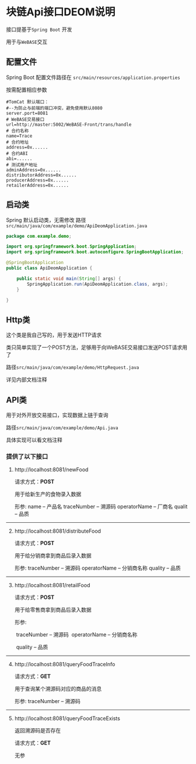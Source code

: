 # 块链Api接口DEOM说明

接口提基于`Spring Boot` 开发

用于与`WeBASE`交互

## 配置文件

Spring Boot 配置文件路径在 `src/main/resources/application.properties`

按需配置相应参数

```properties
#TomCat 默认端口：
#--为防止与前端的端口冲突，避免使用默认8080
server.port=8081
# WeBASE交易接口
url=http://master:5002/WeBASE-Front/trans/handle
# 合约名称
name=Trace
# 合约地址
address=0x......
# 合约ABI
abi=......
# 测试用户地址
adminAddress=0x......
distributorAddress=0x......
producerAddress=0x......
retailerAddress=0x......
```

## 启动类

Spring 默认启动类，无需修改 路径`src/main/java/com/example/demo/ApiDeomApplication.java`

```java
package com.example.demo;

import org.springframework.boot.SpringApplication;
import org.springframework.boot.autoconfigure.SpringBootApplication;

@SpringBootApplication
public class ApiDeomApplication {

	public static void main(String[] args) {
		SpringApplication.run(ApiDeomApplication.class, args);
	}

}
```

## Http类

这个类是我自己写的，用于发送HTTP请求

类只简单实现了一个POST方法，足够用于向WeBASE交易接口发送POST请求用了

路径`src/main/java/com/example/demo/HttpRequest.java`

详见内部文档注释

## API类

用于对外开放交易接口，实现数据上链于查询

路径`src/main/java/com/example/demo/Api.java`

具体实现可以看文档注释



### 提供了以下接口

1. http://localhost:8081/newFood

   请求方式：**POST**

   用于给新生产的食物录入数据

   形参:
   	name – 产品名
   	traceNumber – 溯源码
   	operatorName – 厂商名
   	qualit – 品质

<hr />

2. http://localhost:8081/distributeFood

    请求方式：**POST**

    用于给分销商拿到商品后录入数据

    形参:
	traceNumber – 溯源码
	operatorName – 分销商名称
	quality – 品质

<hr />

3. http://localhost:8081/retailFood

   请求方式：**POST**

   用于给零售商拿到商品后录入数据

   形参:

   ​	traceNumber – 溯源码
   ​	operatorName – 分销商名称

   ​	quality – 品质

<hr />

4. http://localhost:8081/queryFoodTraceInfo

   请求方式：**GET**

   用于查询某个溯源码对应的商品的消息

   形参:
       traceNumber – 溯源码

<hr />

5. http://localhost:8081/queryFoodTraceExists

   返回溯源码是否存在

   请求方式：**GET**

   无参
